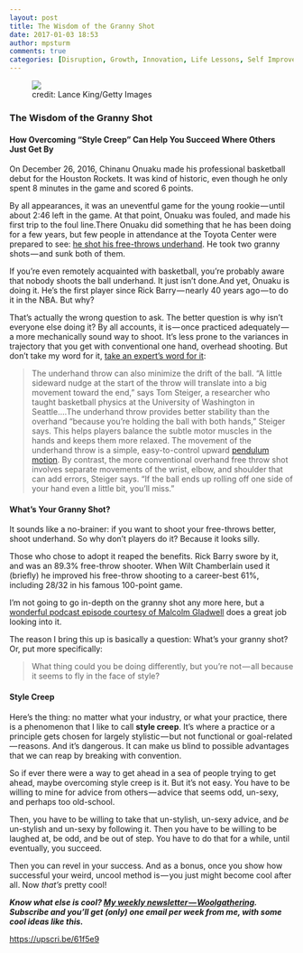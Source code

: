 ```yaml
---
layout: post
title: The Wisdom of the Granny Shot
date: 2017-01-03 18:53
author: mpsturm
comments: true
categories: [Disruption, Growth, Innovation, Life Lessons, Self Improvement, Uncategorized]
---
```



<figure class="wp-caption">

<img src="https://mikesturmblog.files.wordpress.com/2017/01/6d2f6-0kuikyfdf6u1xgzu0.jpg">

<figcaption class="wp-caption-text">credit: Lance King/Getty Images</figcaption></figure><h3>The Wisdom of the Granny Shot</h3>
<h4>How Overcoming “Style Creep” Can Help You Succeed Where Others Just Get By</h4>
<p>On December 26, 2016, Chinanu Onuaku made his professional basketball debut for the Houston Rockets. It was kind of historic, even though he only spent 8 minutes in the game and scored 6 points.</p>
<p>By all appearances, it was an uneventful game for the young rookie — until about 2:46 left in the game. At that point, Onuaku was fouled, and made his first trip to the foul line.There Onuaku did something that he has been doing for a few years, but few people in attendance at the Toyota Center were prepared to see: <a href="http://www.espn.com/nba/story/_/id/18355721/chinanu-onuaku-houston-rockets-channels-rick-barry-debut" target="_blank">he shot his free-throws underhand</a>. He took two granny shots — and sunk both of them.</p>
<p>If you’re even remotely acquainted with basketball, you’re probably aware that nobody shoots the ball underhand. It just isn’t done.And yet, Onuaku is doing it. He’s the first player since Rick Barry — nearly 40 years ago — to do it in the NBA. But why?</p>
<p>That’s actually the wrong question to ask. The better question is why isn’t everyone else doing it? By all accounts, it is — once practiced adequately — a more mechanically sound way to shoot. It’s less prone to the variances in trajectory that you get with conventional one hand, overhead shooting. But don’t take my word for it, <a href="http://discovermagazine.com/2008/the-body/07-physics-proves-it-everyone-should-shoot-granny-style" target="_blank">take an expert’s word for it</a>:</p>
<blockquote>The underhand throw can also minimize the drift of the ball. “A little sideward nudge at the start of the throw will translate into a big movement toward the end,” says Tom Steiger, a researcher who taught basketball physics at the University of Washington in Seattle….The underhand throw provides better stability than the overhand “because you’re holding the ball with both hands,” Steiger says. This helps players balance the subtle motor muscles in the hands and keeps them more relaxed. The movement of the underhand throw is a simple, easy-to-control upward <a href="http://www.myphysicslab.com/pendulum1.html" target="_blank">pendulum motion</a>. By contrast, the more conventional overhand free throw shot involves separate movements of the wrist, elbow, and shoulder that can add errors, Steiger says. “If the ball ends up rolling off one side of your hand even a little bit, you’ll miss.”</blockquote>
<h4>What’s Your Granny Shot?</h4>
<p>It sounds like a no-brainer: if you want to shoot your free-throws better, shoot underhand. So why don’t players do it? Because it looks silly.</p>
<p>Those who chose to adopt it reaped the benefits. Rick Barry swore by it, and was an 89.3% free-throw shooter. When Wilt Chamberlain used it (briefly) he improved his free-throw shooting to a career-best 61%, including 28/32 in his famous 100-point game.</p>
<p>I’m not going to go in-depth on the granny shot any more here, but a <a href="http://revisionisthistory.com/episodes/03-the-big-man-cant-shoot" target="_blank">wonderful podcast episode courtesy of Malcolm Gladwell</a> does a great job looking into it.</p>
<p>The reason I bring this up is basically a question: What’s your granny shot? Or, put more specifically:</p>
<blockquote>What thing could you be doing differently, but you’re not — all because it seems to fly in the face of style?</blockquote>
<h4>Style Creep</h4>
<p>Here’s the thing: no matter what your industry, or what your practice, there is a phenomenon that I like to call <strong>style creep</strong>. It’s where a practice or a principle gets chosen for largely stylistic — but not functional or goal-related — reasons. And it’s dangerous. It can make us blind to possible advantages that we can reap by breaking with convention.</p>
<p>So if ever there were a way to get ahead in a sea of people trying to get ahead, maybe overcoming style creep is it. But it’s not easy. You have to be willing to mine for advice from others — advice that seems odd, un-sexy, and perhaps too old-school.</p>
<p>Then, you have to be willing to take that un-stylish, un-sexy advice, and <em>be </em>un-stylish and un-sexy by following it. Then you have to be willing to be laughed at, be odd, and be out of step. You have to do that for a while, until eventually, you succeed.</p>
<p>Then you can revel in your success. And as a bonus, once you show how successful your weird, uncool method is — you just might become cool after all. Now <em>that’s </em>pretty cool!</p>
<p><strong><em>Know what else is cool? </em></strong><a href="http://tinyletter.com/mike_sturm" target="_blank"><strong><em>My weekly newsletter — Woolgathering</em></strong></a><strong><em>. Subscribe and you’ll get (only) one email per week from me, with some cool ideas like this.</em></strong></p>
<a href="https://upscri.be/61f5e9">https://upscri.be/61f5e9</a>

